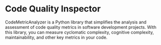 # Code Quality Inspector

CodeMetricAnalyzer is a Python library that simplifies the analysis and assessment of code quality metrics in software development projects. With this library, you can measure cyclomatic complexity, cognitive complexity, maintainability, and other key metrics in your code.

